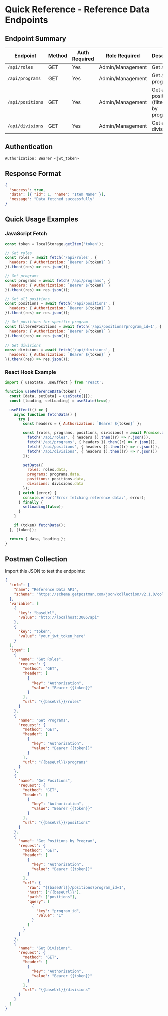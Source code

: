 # Quick Reference - Reference Data Endpoints

## Endpoint Summary

| Endpoint         | Method | Auth Required | Role Required    | Description                               |
| ---------------- | ------ | ------------- | ---------------- | ----------------------------------------- |
| `/api/roles`     | GET    | Yes           | Admin/Management | Get all roles                             |
| `/api/programs`  | GET    | Yes           | Admin/Management | Get all programs                          |
| `/api/positions` | GET    | Yes           | Admin/Management | Get all positions (filterable by program) |
| `/api/divisions` | GET    | Yes           | Admin/Management | Get all divisions                         |

## Authentication

```
Authorization: Bearer <jwt_token>
```

## Response Format

```json
{
  "success": true,
  "data": [{ "id": 1, "name": "Item Name" }],
  "message": "Data fetched successfully"
}
```

## Quick Usage Examples

### JavaScript Fetch

```javascript
const token = localStorage.getItem('token');

// Get roles
const roles = await fetch('/api/roles', {
  headers: { Authorization: `Bearer ${token}` }
}).then((res) => res.json());

// Get programs
const programs = await fetch('/api/programs', {
  headers: { Authorization: `Bearer ${token}` }
}).then((res) => res.json());

// Get all positions
const positions = await fetch('/api/positions', {
  headers: { Authorization: `Bearer ${token}` }
}).then((res) => res.json());

// Get positions for specific program
const filteredPositions = await fetch('/api/positions?program_id=1', {
  headers: { Authorization: `Bearer ${token}` }
}).then((res) => res.json());

// Get divisions
const divisions = await fetch('/api/divisions', {
  headers: { Authorization: `Bearer ${token}` }
}).then((res) => res.json());
```

### React Hook Example

```javascript
import { useState, useEffect } from 'react';

function useReferenceData(token) {
  const [data, setData] = useState({});
  const [loading, setLoading] = useState(true);

  useEffect(() => {
    async function fetchData() {
      try {
        const headers = { Authorization: `Bearer ${token}` };

        const [roles, programs, positions, divisions] = await Promise.all([
          fetch('/api/roles', { headers }).then((r) => r.json()),
          fetch('/api/programs', { headers }).then((r) => r.json()),
          fetch('/api/positions', { headers }).then((r) => r.json()),
          fetch('/api/divisions', { headers }).then((r) => r.json())
        ]);

        setData({
          roles: roles.data,
          programs: programs.data,
          positions: positions.data,
          divisions: divisions.data
        });
      } catch (error) {
        console.error('Error fetching reference data:', error);
      } finally {
        setLoading(false);
      }
    }

    if (token) fetchData();
  }, [token]);

  return { data, loading };
}
```

## Postman Collection

Import this JSON to test the endpoints:

```json
{
  "info": {
    "name": "Reference Data API",
    "schema": "https://schema.getpostman.com/json/collection/v2.1.0/collection.json"
  },
  "variable": [
    {
      "key": "baseUrl",
      "value": "http://localhost:3005/api"
    },
    {
      "key": "token",
      "value": "your_jwt_token_here"
    }
  ],
  "item": [
    {
      "name": "Get Roles",
      "request": {
        "method": "GET",
        "header": [
          {
            "key": "Authorization",
            "value": "Bearer {{token}}"
          }
        ],
        "url": "{{baseUrl}}/roles"
      }
    },
    {
      "name": "Get Programs",
      "request": {
        "method": "GET",
        "header": [
          {
            "key": "Authorization",
            "value": "Bearer {{token}}"
          }
        ],
        "url": "{{baseUrl}}/programs"
      }
    },
    {
      "name": "Get Positions",
      "request": {
        "method": "GET",
        "header": [
          {
            "key": "Authorization",
            "value": "Bearer {{token}}"
          }
        ],
        "url": "{{baseUrl}}/positions"
      }
    },
    {
      "name": "Get Positions by Program",
      "request": {
        "method": "GET",
        "header": [
          {
            "key": "Authorization",
            "value": "Bearer {{token}}"
          }
        ],
        "url": {
          "raw": "{{baseUrl}}/positions?program_id=1",
          "host": ["{{baseUrl}}"],
          "path": ["positions"],
          "query": [
            {
              "key": "program_id",
              "value": "1"
            }
          ]
        }
      }
    },
    {
      "name": "Get Divisions",
      "request": {
        "method": "GET",
        "header": [
          {
            "key": "Authorization",
            "value": "Bearer {{token}}"
          }
        ],
        "url": "{{baseUrl}}/divisions"
      }
    }
  ]
}
```
